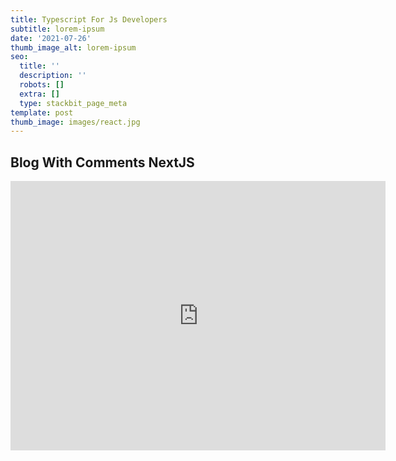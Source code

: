 ```yaml
---
title: Typescript For Js Developers
subtitle: lorem-ipsum
date: '2021-07-26'
thumb_image_alt: lorem-ipsum
seo:
  title: ''
  description: ''
  robots: []
  extra: []
  type: stackbit_page_meta
template: post
thumb_image: images/react.jpg
---
```

## Blog With Comments NextJS

<iframe class="block-content"  style="zoom:0.75;" width="800" height="575"
           src="https://blog-w-comments.vercel.app/" title="YouTube video
           player" frameborder="0" allow="accelerometer; autoplay; clipboard-write;
           encrypted-media; gyroscope; picture-in-picture" allowfullscreen></iframe>